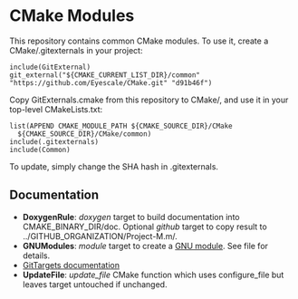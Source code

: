 # CMake Modules

This repository contains common CMake modules. To use it, create a
CMake/.gitexternals in your project:

    include(GitExternal)
    git_external("${CMAKE_CURRENT_LIST_DIR}/common" "https://github.com/Eyescale/CMake.git" "d91b46f")

Copy GitExternals.cmake from this repository to CMake/, and use it in
your top-level CMakeLists.txt:

    list(APPEND CMAKE_MODULE_PATH ${CMAKE_SOURCE_DIR}/CMake
      ${CMAKE_SOURCE_DIR}/CMake/common)
    include(.gitexternals)
    include(Common)

To update, simply change the SHA hash in .gitexternals.

## Documentation

- **DoxygenRule**: *doxygen* target to build documentation into
    CMAKE_BINARY_DIR/doc. Optional *github* target to copy result to
    ../GITHUB_ORGANIZATION/Project-M.m/.
- **GNUModules**: *module* target to create a
    [GNU module](http://modules.sourceforge.net/). See file for details.
- [GitTargets documentation](doc/GitTargets.md)
- **UpdateFile**: *update_file* CMake function which uses configure_file
    but leaves target untouched if unchanged.
